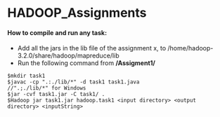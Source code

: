 ﻿# HADOOP_Assignments
#### How to compile and run any task:
* Add all the jars in the lib file of the assignment x, to /home/hadoop-3.2.0/share/hadoop/mapreduce/lib
* Run the following command from **/Assigment1/**
```shell
$mkdir task1
$javac -cp ".:./lib/*" -d task1 task1.java                                                                        //".;./lib/*" for Windows
$jar -cvf task1.jar -C task1/ .
$Hadoop jar task1.jar hadoop.task1 <input directory> <output directory> <inputString>
```

